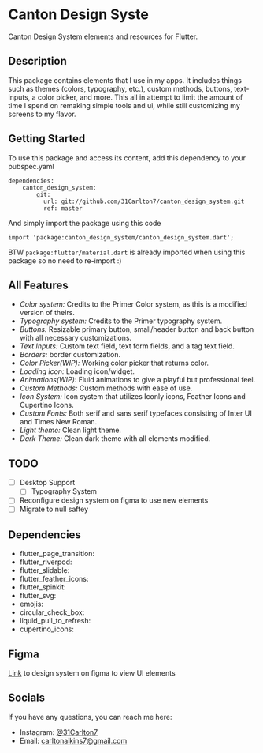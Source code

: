 # Canton Design Syste

Canton Design System elements and resources for Flutter.

## Description
This package contains elements that I use in my apps. It includes things such as themes (colors, typography, etc.), custom methods, buttons, text-inputs, a color picker, and more. This all in attempt to limit the amount of time I spend on remaking simple tools and ui, while still customizing my screens to my flavor.

## Getting Started
To use this package and access its content, add this dependency to your pubspec.yaml
``` 
dependencies:
    canton_design_system:
        git:
          url: git://github.com/31Carlton7/canton_design_system.git
          ref: master
```
And simply import the package using this code
```
import 'package:canton_design_system/canton_design_system.dart';
```
BTW ```package:flutter/material.dart``` is already imported when using this package so no need to re-import :)

## All Features
- _Color system:_ Credits to the Primer Color system, as this is a modified version of theirs.
- _Typography system:_ Credits to the Primer typography system.
- _Buttons:_ Resizable primary button, small/header button and back button with all necessary customizations.
- _Text Inputs:_ Custom text field, text form fields, and a tag text field.
- _Borders:_ border customization.
- _Color Picker(WIP):_ Working color picker that returns color.
- _Loading icon:_ Loading icon/widget.
- _Animations(WIP):_ Fluid animations to give a playful but professional feel.
- _Custom Methods:_ Custom methods with ease of use.
- _Icon System:_ Icon system that utilizes Iconly icons, Feather Icons and Cupertino Icons.
- _Custom Fonts:_ Both serif and sans serif typefaces consisting of Inter UI and Times New Roman.
- _Light theme:_ Clean light theme.
- _Dark Theme:_ Clean dark theme with all elements modified.

## TODO
- [ ] Desktop Support
    - [ ] Typography System
- [ ] Reconfigure design system on figma to use new elements
- [ ] Migrate to null saftey

## Dependencies
- flutter_page_transition: 
- flutter_riverpod:
- flutter_slidable:
- flutter_feather_icons:
- flutter_spinkit:
- flutter_svg:
- emojis:
- circular_check_box:
- liquid_pull_to_refresh:
- cupertino_icons:

## Figma
[Link](https://www.figma.com/file/CNpY1mP3jfeAUPW3Dhf3l5/Canton-Design-System?node-id=0%3A1) to design system on figma to view UI elements

## Socials
If you have any questions, you can reach me here:

- Instagram: [@31Carlton7](https://www.instagram.com/31carlton7/)
- Email: carltonaikins7@gmail.com
